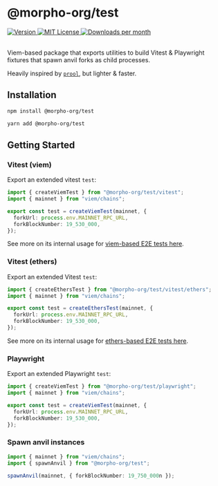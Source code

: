# @morpho-org/test

<a href="https://www.npmjs.com/package/@morpho-org/test">
    <picture>
        <source media="(prefers-color-scheme: dark)" srcset="https://img.shields.io/npm/v/@morpho-org/test?colorA=21262d&colorB=21262d&style=flat">
        <img src="https://img.shields.io/npm/v/@morpho-org/test?colorA=f6f8fa&colorB=f6f8fa&style=flat" alt="Version">
    </picture>
</a>
<a href="https://github.com/morpho-org/test/blob/main/LICENSE">
    <picture>
        <source media="(prefers-color-scheme: dark)" srcset="https://img.shields.io/npm/l/@morpho-org/test?colorA=21262d&colorB=21262d&style=flat">
        <img src="https://img.shields.io/npm/l/@morpho-org/test?colorA=f6f8fa&colorB=f6f8fa&style=flat" alt="MIT License">
    </picture>
</a>
<a href="https://www.npmjs.com/package/@morpho-org/test">
    <picture>
        <source media="(prefers-color-scheme: dark)" srcset="https://img.shields.io/npm/dm/@morpho-org/test?colorA=21262d&colorB=21262d&style=flat">
        <img src="https://img.shields.io/npm/dm/@morpho-org/test?colorA=f6f8fa&colorB=f6f8fa&style=flat" alt="Downloads per month">
    </picture>
</a>
<br />
<br />

Viem-based package that exports utilities to build Vitest & Playwright fixtures that spawn anvil forks as child processes.

Heavily inspired by [`prool`](https://github.com/wevm/prool), but lighter & faster.

## Installation

```bash
npm install @morpho-org/test
```

```bash
yarn add @morpho-org/test
```

## Getting Started

### Vitest (viem)

Export an extended vitest `test`:

```typescript
import { createViemTest } from "@morpho-org/test/vitest";
import { mainnet } from "viem/chains";

export const test = createViemTest(mainnet, {
  forkUrl: process.env.MAINNET_RPC_URL,
  forkBlockNumber: 19_530_000,
});
```

See more on its internal usage for [viem-based E2E tests here](../blue-sdk-viem/test/).

### Vitest (ethers)

Export an extended Vitest `test`:

```typescript
import { createEthersTest } from "@morpho-org/test/vitest/ethers";
import { mainnet } from "viem/chains";

export const test = createEthersTest(mainnet, {
  forkUrl: process.env.MAINNET_RPC_URL,
  forkBlockNumber: 19_530_000,
});
```

See more on its internal usage for [ethers-based E2E tests here](../blue-sdk-ethers/test/e2e/).

### Playwright

Export an extended Playwright `test`:

```typescript
import { createViemTest } from "@morpho-org/test/playwright";
import { mainnet } from "viem/chains";

export const test = createViemTest(mainnet, {
  forkUrl: process.env.MAINNET_RPC_URL,
  forkBlockNumber: 19_530_000,
});
```

### Spawn anvil instances

```typescript
import { mainnet } from "viem/chains";
import { spawnAnvil } from "@morpho-org/test";

spawnAnvil(mainnet, { forkBlockNumber: 19_750_000n });
```
